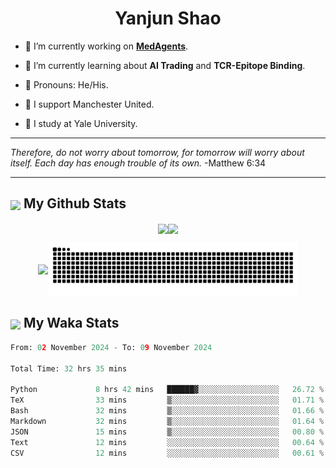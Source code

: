 

<h1 align="center">Yanjun Shao</h1>

- 🐒 I’m currently working on **[MedAgents](https://github.com/gersteinlab/MedAgents)**.

- 🦧 I’m currently learning about **AI Trading** and **TCR-Epitope Binding**.

- 🦍 Pronouns: He/His.

- 👹 I support Manchester United.

- 🐶 I study at Yale University.

---

<i> Therefore, do not worry about tomorrow, for tomorrow will worry about itself. Each day has enough trouble of its own. </i> -Matthew 6:34

---

<h2><img src="https://emojis.slackmojis.com/emojis/images/1579216111/7550/pikachu_wave.gif?1579216111" align="center" width="28" /> My Github Stats</h2>

<p align="center"><img align="center" src = "https://github-readme-stats.vercel.app/api?username=super-dainiu&show_icons=true&count_private=true&theme=tokyonight&hide=issues&line_height=30" width="400px"><img align="center" src = "https://github-readme-streak-stats.herokuapp.com/?user=super-dainiu&theme=tokyonight" width="400px"></p>

<p align="center"><img align="center" width="400px" src="https://github-readme-stats.vercel.app/api/top-langs/?username=super-dainiu&layout=compact&theme=tokyonight&hide=html,tex,jupyter%20notebook"><img align="center" width="400px" src="https://github.com/super-dainiu/super-dainiu/blob/output/github-contribution-grid-snake.svg"></p>

<h2><img src="https://emojis.slackmojis.com/emojis/images/1579216111/7550/pikachu_wave.gif?1579216111" align="center" width="28" /> My Waka Stats</h2>

<!--START_SECTION:waka-->

```python
From: 02 November 2024 - To: 09 November 2024

Total Time: 32 hrs 35 mins

Python             8 hrs 42 mins   ██████▓░░░░░░░░░░░░░░░░░░   26.72 %
TeX                33 mins         ▒░░░░░░░░░░░░░░░░░░░░░░░░   01.71 %
Bash               32 mins         ▒░░░░░░░░░░░░░░░░░░░░░░░░   01.66 %
Markdown           32 mins         ▒░░░░░░░░░░░░░░░░░░░░░░░░   01.64 %
JSON               15 mins         ▒░░░░░░░░░░░░░░░░░░░░░░░░   00.80 %
Text               12 mins         ░░░░░░░░░░░░░░░░░░░░░░░░░   00.64 %
CSV                12 mins         ░░░░░░░░░░░░░░░░░░░░░░░░░   00.61 %
```

<!--END_SECTION:waka-->
